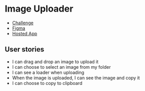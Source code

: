 # Image Uploader
- [Challenge](https://devchallenges.io/challenges/O2iGT9yBd6xZBrOcVirx)
- [Figma](https://www.figma.com/file/NxbZm3CAovYh89dFXe7EOw/Image-Uploader?node-id=0%3A1)
- [Hosted App](https://mateuszfranke.github.io/image-uploader/)

## User stories
- I can drag and drop an image to upload it
- I can choose to select an image from my folder
- I can see a loader when uploading
- When the image is uploaded, I can see the image and copy it
- I can choose to copy to clipboard
